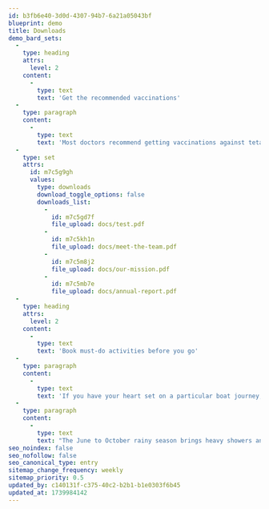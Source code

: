 ```yaml
---
id: b3fb6e40-3d0d-4307-94b7-6a21a05043bf
blueprint: demo
title: Downloads
demo_bard_sets:
  -
    type: heading
    attrs:
      level: 2
    content:
      -
        type: text
        text: 'Get the recommended vaccinations'
  -
    type: paragraph
    content:
      -
        type: text
        text: 'Most doctors recommend getting vaccinations against tetanus and hepatitis A. Also consider a rabies shot – dogs, cats and monkeys can all carry the viral disease. Malaria is present along the borders with Laos, Cambodia, Myanmar and Malaysia. If you visit these regions, you can use anti-malarial prophylaxis such as atovaquone/proguanil or doxycycline (or do your best not to get bitten by a mosquito). '
  -
    type: set
    attrs:
      id: m7c5g9gh
      values:
        type: downloads
        download_toggle_options: false
        downloads_list:
          -
            id: m7c5gd7f
            file_upload: docs/test.pdf
          -
            id: m7c5kh1n
            file_upload: docs/meet-the-team.pdf
          -
            id: m7c5m8j2
            file_upload: docs/our-mission.pdf
          -
            id: m7c5mb7e
            file_upload: docs/annual-report.pdf
  -
    type: heading
    attrs:
      level: 2
    content:
      -
        type: text
        text: 'Book must-do activities before you go'
  -
    type: paragraph
    content:
      -
        type: text
        text: 'If you have your heart set on a particular boat journey, train trip, trek, tour or boutique stay, book ahead for the busy tourist season from November to March or during any religious holiday.'
  -
    type: paragraph
    content:
      -
        type: text
        text: "The June to October rainy season brings heavy showers and regular storms to northern, central and southwestern Thailand, which creates dangerous conditions for travel by sea. The southeast coast and the Gulf of Thailand get soaked slightly later, from October to December. If you do visit at this time, you'll definitely want to pack some kind of wet weather gear."
seo_noindex: false
seo_nofollow: false
seo_canonical_type: entry
sitemap_change_frequency: weekly
sitemap_priority: 0.5
updated_by: c140131f-c375-40c2-b2b1-b1e0303f6b45
updated_at: 1739984142
---
```

